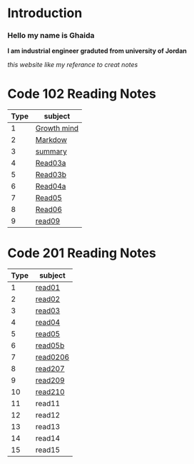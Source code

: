 # Introduction 
### Hello my name is Ghaida
**I am industrial engineer graduted from university of Jordan**

*this website like my referance to creat  notes*



# Code 102 Reading Notes

| Type     | subject  |
| ----------- | ----------- |
| 1      |[Growth mind](/Growthmindset.md)   |
| 2  |  [Markdow](/Markdown.md)       |
|    3  |[summary](/summary.md)|
|4      |[Read03a](/read03a.md)|
|5    |[Read03b](/read03b.md)|
|6|[Read04a](/read04a)|
|7| [Read05](/read05)|
|8|[Read06](/read6)|
|9|[read09](/read09)|

# Code 201 Reading Notes

| Type     | subject  |
| ----------- | ----------- |
| 1      | [read01](/read01.md)   |
|2|[read02](/read02.md)|
|3|[read03](/read03.md)|
|4|[read04](/readtues.md)|
|5|[read05](/read205.md)|
|6|[read05b](/reas205b.md)|
|7|[read0206](/read206.md)|
|8|[read207](/read207.md)|
|9|[read209](/read208.md)|
|10|[read210](/read210.md)|
|11|read11|
|12|read12|
|13|read13|
|14|read14|
|15|read15|

